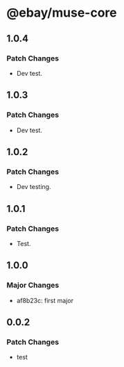 # @ebay/muse-core

## 1.0.4

### Patch Changes

- Dev test.

## 1.0.3

### Patch Changes

- Dev test.

## 1.0.2

### Patch Changes

- Dev testing.

## 1.0.1

### Patch Changes

- Test.

## 1.0.0

### Major Changes

- af8b23c: first major

## 0.0.2

### Patch Changes

- test
